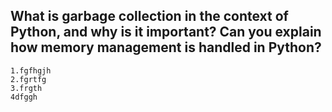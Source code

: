 ##  What is garbage collection in the context of Python, and why is it important? Can you explain how memory management is handled in Python?
    1.fgfhgjh
    2.fgrtfg
    3.frgth
    4dfggh
